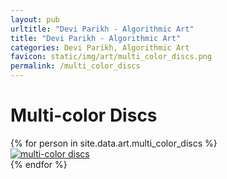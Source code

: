 ```yaml
---
layout: pub
urltitle: "Devi Parikh - Algorithmic Art"
title: "Devi Parikh - Algorithmic Art"
categories: Devi Parikh, Algorithmic Art
favicon: static/img/art/multi_color_discs.png
permalink: /multi_color_discs
---
```


# Multi-color Discs

<div class = 'art'>
  <!-- loop through persons -->
  {% for person in site.data.art.multi_color_discs %}
  <div class = 'artpiece'>
    <a href = '{{ person.link }}'><img src = '{{person.link}}' alt = 'multi-color discs'></a>
  </div>
  {% endfor %}
</div>